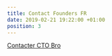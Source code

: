 ```yaml
---
title: Contact Founders FR
date: 2019-02-21 19:22:00 +01:00
position: 3
---
```


<div class="btn-cta"><a href="contact-fr">Contacter CTO Bro</a></div>